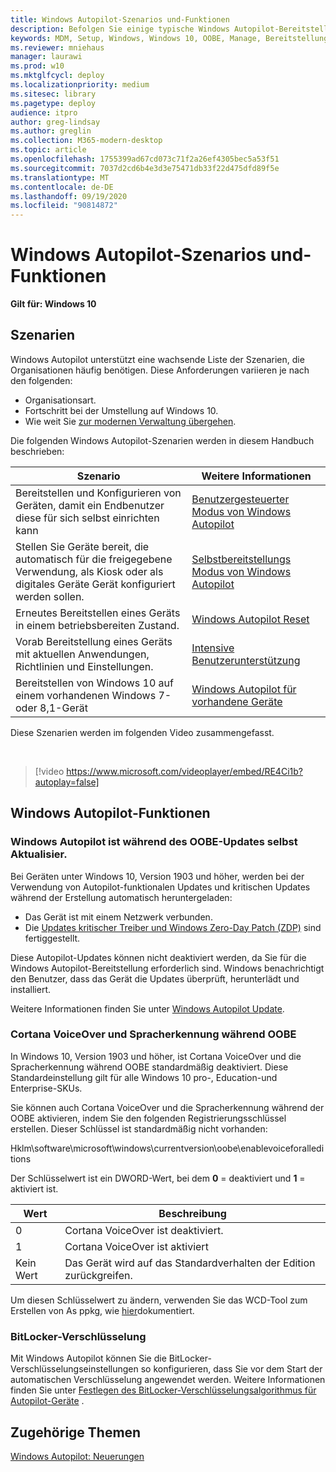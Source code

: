 ```yaml
---
title: Windows Autopilot-Szenarios und-Funktionen
description: Befolgen Sie einige typische Windows Autopilot-Bereitstellungs Szenarien, wie z. b. das erneute Bereitstellen eines Geräts in einem betriebsbereiten Zustand.
keywords: MDM, Setup, Windows, Windows 10, OOBE, Manage, Bereitstellung, Autopilot, ZTD, Zero-Touchscreen, Partner, msfb, InTune
ms.reviewer: mniehaus
manager: laurawi
ms.prod: w10
ms.mktglfcycl: deploy
ms.localizationpriority: medium
ms.sitesec: library
ms.pagetype: deploy
audience: itpro
author: greg-lindsay
ms.author: greglin
ms.collection: M365-modern-desktop
ms.topic: article
ms.openlocfilehash: 1755399ad67cd073c71f2a26ef4305bec5a53f51
ms.sourcegitcommit: 7037d2cd6b4e3d3e75471db33f22d475dfd89f5e
ms.translationtype: MT
ms.contentlocale: de-DE
ms.lasthandoff: 09/19/2020
ms.locfileid: "90814872"
---
```

# <a name="windows-autopilot-scenarios-and-capabilities"></a>Windows Autopilot-Szenarios und-Funktionen

**Gilt für: Windows 10**

## <a name="scenarios"></a>Szenarien

Windows Autopilot unterstützt eine wachsende Liste der Szenarien, die Organisationen häufig benötigen. Diese Anforderungen variieren je nach den folgenden:
- Organisationsart.
- Fortschritt bei der Umstellung auf Windows 10.
- Wie weit Sie [zur modernen Verwaltung übergehen](/windows/client-management/manage-windows-10-in-your-organization-modern-management).

Die folgenden Windows Autopilot-Szenarien werden in diesem Handbuch beschrieben:

| Szenario | Weitere Informationen |
| --- | --- |
| Bereitstellen und Konfigurieren von Geräten, damit ein Endbenutzer diese für sich selbst einrichten kann | [Benutzergesteuerter Modus von Windows Autopilot](user-driven.md) |
| Stellen Sie Geräte bereit, die automatisch für die freigegebene Verwendung, als Kiosk oder als digitales Geräte Gerät konfiguriert werden sollen.| [Selbstbereitstellungs Modus von Windows Autopilot](self-deploying.md) |
| Erneutes Bereitstellen eines Geräts in einem betriebsbereiten Zustand.| [Windows Autopilot Reset](windows-autopilot-reset.md) |
| Vorab Bereitstellung eines Geräts mit aktuellen Anwendungen, Richtlinien und Einstellungen.| [Intensive Benutzerunterstützung](white-glove.md) |
| Bereitstellen von Windows 10 auf einem vorhandenen Windows 7-oder 8,1-Gerät | [Windows Autopilot für vorhandene Geräte](existing-devices.md) |

Diese Szenarien werden im folgenden Video zusammengefasst.

&nbsp;

> [!video https://www.microsoft.com/videoplayer/embed/RE4Ci1b?autoplay=false]

## <a name="windows-autopilot-capabilities"></a>Windows Autopilot-Funktionen

### <a name="windows-autopilot-is-self-updating-during-oobe"></a>Windows Autopilot ist während des OOBE-Updates selbst Aktualisier.

Bei Geräten unter Windows 10, Version 1903 und höher, werden bei der Verwendung von Autopilot-funktionalen Updates und kritischen Updates während der Erstellung automatisch heruntergeladen:
- Das Gerät ist mit einem Netzwerk verbunden.
- Die [Updates kritischer Treiber und Windows Zero-Day Patch (ZDP)](/windows-hardware/customize/desktop/windows-updates-during-oobe) sind fertiggestellt.

Diese Autopilot-Updates können nicht deaktiviert werden, da Sie für die Windows Autopilot-Bereitstellung erforderlich sind. Windows benachrichtigt den Benutzer, dass das Gerät die Updates überprüft, herunterlädt und installiert.

Weitere Informationen finden Sie unter [Windows Autopilot Update](autopilot-update.md).

### <a name="cortana-voiceover-and-speech-recognition-during-oobe"></a>Cortana VoiceOver und Spracherkennung während OOBE

In Windows 10, Version 1903 und höher, ist Cortana VoiceOver und die Spracherkennung während OOBE standardmäßig deaktiviert. Diese Standardeinstellung gilt für alle Windows 10 pro-, Education-und Enterprise-SKUs.

Sie können auch Cortana VoiceOver und die Spracherkennung während der OOBE aktivieren, indem Sie den folgenden Registrierungsschlüssel erstellen. Dieser Schlüssel ist standardmäßig nicht vorhanden:

Hklm\software\microsoft\windows\currentversion\oobe\enablevoiceforalleditions

Der Schlüsselwert ist ein DWORD-Wert, bei dem **0** = deaktiviert und **1** = aktiviert ist.

| Wert | Beschreibung |
| --- | --- |
| 0 | Cortana VoiceOver ist deaktiviert. |
| 1 | Cortana VoiceOver ist aktiviert |
| Kein Wert | Das Gerät wird auf das Standardverhalten der Edition zurückgreifen. |

Um diesen Schlüsselwert zu ändern, verwenden Sie das WCD-Tool zum Erstellen von As ppkg, wie [hier](/windows/configuration/wcd/wcd-oobe#nforce)dokumentiert.

### <a name="bitlocker-encryption"></a>BitLocker-Verschlüsselung

Mit Windows Autopilot können Sie die BitLocker-Verschlüsselungseinstellungen so konfigurieren, dass Sie vor dem Start der automatischen Verschlüsselung angewendet werden. Weitere Informationen finden Sie unter [Festlegen des BitLocker-Verschlüsselungsalgorithmus für Autopilot-Geräte](bitlocker.md) .

## <a name="related-topics"></a>Zugehörige Themen

[Windows Autopilot: Neuerungen](windows-autopilot-whats-new.md)